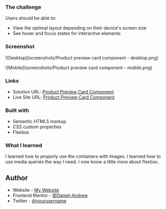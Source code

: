 ### The challenge

Users should be able to:

- View the optimal layout depending on their device's screen size
- See hover and focus states for interactive elements

### Screenshot

![Desktop](screenshots/Product preview card component - desktop.png)

![Mobile](screenshots/Product preview card component - mobile.png)

### Links

- Solution URL: [Product Preview Card Component](https://your-solution-url.com)
- Live Site URL: [Product Preview Card Component](https://github.com/Daniel-Andrew/product-preview-card-component/)

### Built with

- Semantic HTML5 markup
- CSS custom properties
- Flexbox

### What I learned

I learned how to properly use the containers with images.
I learned how to use media queries the way I need.
I now know a little more about flexbox.

## Author

- Website - [My Website](https://www.your-site.com)
- Frontend Mentor - [@Daniel-Andrew](https://www.frontendmentor.io/profile/Daniel-Andrew)
- Twitter - [@yourusername](https://www.twitter.com/Daniel_M_Andrew)
